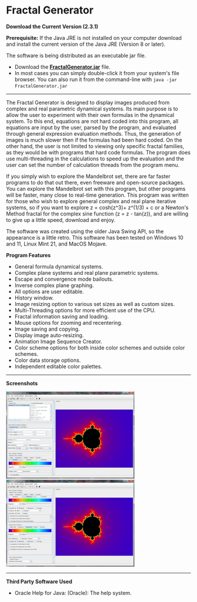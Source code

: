 # Fractal Generator

**Download the Current Version (2.3.1)**

**Prerequisite:** If the Java JRE is not installed on your computer download and install the current version of the Java JRE (Version 8 or later).

The software is being distributed as an executable jar file. 

- Download the **[FractalGenerator.jar](https://github.com/mathprofdes/Fractal-Generator/releases/download/v2.3.1/FractalGenerator.jar)** file.
- In most cases you can simply double-click it from your system's file browser. You can also run it from the command-line with
`java -jar FractalGenerator.jar`

---

The Fractal Generator is designed to display images produced from complex and real parametric dynamical systems. Its main purpose is to allow the user to experiment with their own formulas in the dynamical system. To this end, equations are not hard coded into this program, all equations are input by the user, parsed by the program, and evaluated through general expression evaluation methods. Thus, the generation of images is much slower then if the formulas had been hard coded. On the other hand, the user is not limited to viewing only specific fractal families, as they would be with programs that hard code formulas.  The program does use multi-threading in the calculations to speed up the evaluation and the user can set the number of calculation threads from the program menu.  

If you simply wish to explore the Mandelbrot set, there are far faster programs to do that out there, even freeware and open-source packages. You can explore the Mandelbrot set with this program, but other programs will be faster, many close to real-time generation. This program was written for those who wish to explore general complex and real plane iterative systems, so if you want to explore z = cosh(z^3)+ z^(1/3) + c or a Newton's Method fractal for the complex sine function (z = z - tan(z)), and are willing to give up a little speed, download and enjoy.  

The software was created using the older Java Swing API, so the appearance is a little retro. This software has been tested on Windows 10 and 11, Linux Mint 21, and MacOS Mojave.

**Program Features**

- General formula dynamical systems.
- Complex plane systems and real plane parametric systems.
- Escape and convergence mode bailouts.
- Inverse complex plane graphing.
- All options are user editable.
- History window.
- Image resizing option to various set sizes as well as custom sizes.
- Multi-Threading options for more efficient use of the CPU.
- Fractal information saving and loading.
- Mouse options for zooming and recentering.
- Image saving and copying.
- Display image auto-resizing.
- Animation Image Sequence Creator.
- Color scheme options for both inside color schemes and outside color schemes.
- Color data storage options.
- Independent editable color palettes.

---
**Screenshots**

![Screenshot of program.](/Version_2_3_1/FGV2_1t.png)
![Screenshot of program.](/Version_2_3_1/FGV2_2t.png)

---

**Third Party Software Used**

- Oracle Help for Java: (Oracle): The help system.
